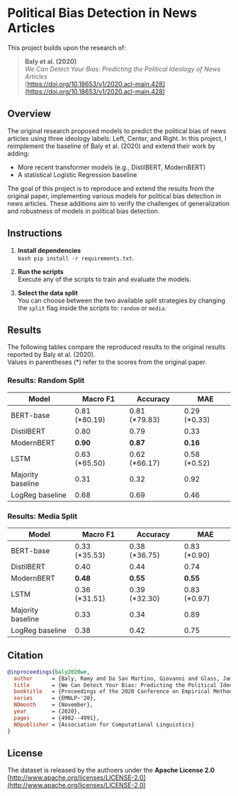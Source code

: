 # Political Bias Detection in News Articles

This project builds upon the research of:

> **Baly et al. (2020)**  
> *We Can Detect Your Bias: Predicting the Political Ideology of News Articles*  
> [https://doi.org/10.18653/v1/2020.acl-main.428](https://doi.org/10.18653/v1/2020.acl-main.428)



## Overview
The original research proposed models to predict the political bias of news articles using three ideology labels: Left, Center, and Right. In this project, I reimplement the baseline of Baly et al. (2020) and extend their work by adding:
- More recent transformer models (e.g., DistilBERT, ModernBERT)
- A statistical Logistic Regression baseline


The goal of this project is to reproduce and extend the results from the original paper, implementing various models for political bias detection in news articles. These additions aim to verify the challenges of generalization and robustness of models in political bias detection.

## Instructions

1. **Install dependencies**  
```bash pip install -r requirements.txt```.

2. **Run the scripts**  
Execute any of the scripts to train and evaluate the models.

3. **Select the data split**  
You can choose between the two available split strategies by changing the `split` flag inside the scripts to: `random` or `media`. 

## Results

The following tables compare the reproduced results to the original results reported by Baly et al. (2020).  
Values in parentheses (*) refer to the scores from the original paper.

### Results: Random Split

| Model             | Macro F1       | Accuracy      | MAE          |
|-------------------|----------------|---------------|--------------|
| BERT-base         | 0.81 (*80.19)  | 0.81 (*79.83) | 0.29 (*0.33) |
| DistilBERT        | 0.80           | 0.79          | 0.33         |
| ModernBERT        | **0.90**       | **0.87**      | **0.16**     |
| LSTM              | 0.63 (*65.50)  | 0.62 (*66.17) | 0.58 (*0.52) |
| Majority baseline | 0.31           | 0.32          | 0.92         |
| LogReg baseline   | 0.68           | 0.69          | 0.46         |

### Results: Media Split

| Model             | Macro F1       | Accuracy      | MAE          |
|-------------------|----------------|---------------|--------------|
| BERT-base         | 0.33 (*35.53)  | 0.38 (*36.75) | 0.83 (*0.90) |
| DistilBERT        | 0.40           | 0.44          | 0.74         |
| ModernBERT        | **0.48**       | **0.55**      | **0.55**     |
| LSTM              | 0.36 (*31.51)  | 0.39 (*32.30) | 0.83 (*0.97) |
| Majority baseline | 0.33           | 0.34          | 0.89         |
| LogReg baseline   | 0.38           | 0.42          | 0.75         |

## Citation

```bibtex
@inproceedings{baly2020we,
  author      = {Baly, Ramy and Da San Martino, Giovanni and Glass, James and Nakov, Preslav},
  title       = {We Can Detect Your Bias: Predicting the Political Ideology of News Articles},
  booktitle   = {Proceedings of the 2020 Conference on Empirical Methods in Natural Language Processing (EMNLP)},
  series      = {EMNLP~'20},
  NOmonth     = {November},
  year        = {2020},
  pages       = {4982--4991},
  NOpublisher = {Association for Computational Linguistics}
}
```

## License
The dataset is released by the authoers under the **Apache License 2.0**  
[http://www.apache.org/licenses/LICENSE-2.0](http://www.apache.org/licenses/LICENSE-2.0)